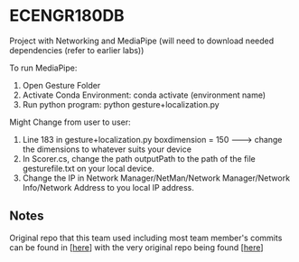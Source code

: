 # ECENGR180DB

Project with Networking and MediaPipe (will need to download needed dependencies (refer to earlier labs))

To run MediaPipe:
1. Open Gesture Folder
2. Activate Conda Environment: conda activate (environment name)
3. Run python program: python gesture+localization.py


Might Change from user to user:
1. Line 183 in gesture+localization.py   boxdimension = 150 ---> change the dimensions to whatever suits your device
2. In Scorer.cs, change the path outputPath to the path of the file gesturefile.txt on your local device.
3. Change the IP in Network Manager/NetMan/Network Manager/Network Info/Network Address to you local IP address.

## Notes

Original repo that this team used including most team member's commits can be found in [[here](https://github.com/zeidsolh/ECENGR180DB)] with the very original repo being found [[here](https://github.com/warrenwallis/ECE180D-Project)]

